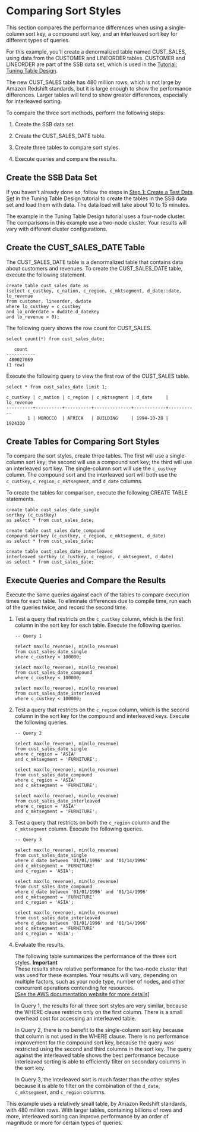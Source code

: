 # Comparing Sort Styles<a name="t_Sorting_data-compare-sort-styles"></a>

This section compares the performance differences when using a single\-column sort key, a compound sort key, and an interleaved sort key for different types of queries\. 

For this example, you'll create a denormalized table named CUST\_SALES, using data from the CUSTOMER and LINEORDER tables\. CUSTOMER and LINEORDER are part of the SSB data set, which is used in the [Tutorial: Tuning Table Design](tutorial-tuning-tables.md)\.

The new CUST\_SALES table has 480 million rows, which is not large by Amazon Redshift standards, but it is large enough to show the performance differences\. Larger tables will tend to show greater differences, especially for interleaved sorting\. 

To compare the three sort methods, perform the following steps: 

1. Create the SSB data set\.

1. Create the CUST\_SALES\_DATE table\. 

1. Create three tables to compare sort styles\. 

1. Execute queries and compare the results\. 

## Create the SSB Data Set<a name="t_Sorting_data-compare-sort-styles-create-ssb"></a>

If you haven't already done so, follow the steps in [Step 1: Create a Test Data Set](tutorial-tuning-tables-create-test-data.md) in the Tuning Table Design tutorial to create the tables in the SSB data set and load them with data\. The data load will take about 10 to 15 minutes\.

The example in the Tuning Table Design tutorial uses a four\-node cluster\. The comparisons in this example use a two\-node cluster\. Your results will vary with different cluster configurations\. 

## Create the CUST\_SALES\_DATE Table<a name="t_Sorting_data-compare-sort-styles-create-cust_sales"></a>

The CUST\_SALES\_DATE table is a denormalized table that contains data about customers and revenues\. To create the CUST\_SALES\_DATE table, execute the following statement\.

```
create table cust_sales_date as
(select c_custkey, c_nation, c_region, c_mktsegment, d_date::date, lo_revenue
from customer, lineorder, dwdate
where lo_custkey = c_custkey 
and lo_orderdate = dwdate.d_datekey
and lo_revenue > 0);
```

The following query shows the row count for CUST\_SALES\.

```
select count(*) from cust_sales_date;

   count
-----------
 480027069
(1 row)
```

Execute the following query to view the first row of the CUST\_SALES table\.

```
select * from cust_sales_date limit 1;

c_custkey | c_nation | c_region | c_mktsegment | d_date     | lo_revenue
----------+----------+----------+--------------+------------+-----------
        1 | MOROCCO  | AFRICA   | BUILDING     | 1994-10-28 |    1924330
```

## Create Tables for Comparing Sort Styles<a name="t_Sorting_data-compare-sort-styles-create-comparison-tables"></a>

To compare the sort styles, create three tables\. The first will use a single\-column sort key; the second will use a compound sort key; the third will use an interleaved sort key\. The single\-column sort will use the `c_custkey` column\. The compound sort and the interleaved sort will both use the `c_custkey`, `c_region`, `c_mktsegment`, and `d_date` columns\.

To create the tables for comparison, execute the following CREATE TABLE statements\.

```
create table cust_sales_date_single
sortkey (c_custkey)
as select * from cust_sales_date;

create table cust_sales_date_compound
compound sortkey (c_custkey, c_region, c_mktsegment, d_date)
as select * from cust_sales_date;

create table cust_sales_date_interleaved
interleaved sortkey (c_custkey, c_region, c_mktsegment, d_date)
as select * from cust_sales_date;
```

## Execute Queries and Compare the Results<a name="t_Sorting_data-compare-sort-styles-compare-results"></a>

Execute the same queries against each of the tables to compare execution times for each table\. To eliminate differences due to compile time, run each of the queries twice, and record the second time\.

1. Test a query that restricts on the `c_custkey` column, which is the first column in the sort key for each table\. Execute the following queries\.

   ```
   -- Query 1
   
   select max(lo_revenue), min(lo_revenue)
   from cust_sales_date_single
   where c_custkey < 100000;
   
   select max(lo_revenue), min(lo_revenue)
   from cust_sales_date_compound
   where c_custkey < 100000;
   
   select max(lo_revenue), min(lo_revenue)
   from cust_sales_date_interleaved
   where c_custkey < 100000;
   ```

1. Test a query that restricts on the `c_region` column, which is the second column in the sort key for the compound and interleaved keys\. Execute the following queries\.

   ```
   -- Query 2
   
   select max(lo_revenue), min(lo_revenue)
   from cust_sales_date_single
   where c_region = 'ASIA'
   and c_mktsegment = 'FURNITURE';
   
   select max(lo_revenue), min(lo_revenue)
   from cust_sales_date_compound
   where c_region = 'ASIA'
   and c_mktsegment = 'FURNITURE';
   
   select max(lo_revenue), min(lo_revenue)
   from cust_sales_date_interleaved
   where c_region = 'ASIA'
   and c_mktsegment = 'FURNITURE';
   ```

1. Test a query that restricts on both the `c_region` column and the `c_mktsegment` column\. Execute the following queries\.

   ```
   -- Query 3
   
   select max(lo_revenue), min(lo_revenue)
   from cust_sales_date_single
   where d_date between '01/01/1996' and '01/14/1996'
   and c_mktsegment = 'FURNITURE'
   and c_region = 'ASIA';
   
   select max(lo_revenue), min(lo_revenue)
   from cust_sales_date_compound
   where d_date between '01/01/1996' and '01/14/1996'
   and c_mktsegment = 'FURNITURE'
   and c_region = 'ASIA';
   
   select max(lo_revenue), min(lo_revenue)
   from cust_sales_date_interleaved
   where d_date between '01/01/1996' and '01/14/1996'
   and c_mktsegment = 'FURNITURE'
   and c_region = 'ASIA';
   ```

1. Evaluate the results\.

   The following table summarizes the performance of the three sort styles\.
**Important**  
These results show relative performance for the two\-node cluster that was used for these examples\. Your results will vary, depending on multiple factors, such as your node type, number of nodes, and other concurrent operations contending for resources\.     
[\[See the AWS documentation website for more details\]](http://docs.aws.amazon.com/redshift/latest/dg/t_Sorting_data-compare-sort-styles.html)

   In Query 1, the results for all three sort styles are very similar, because the WHERE clause restricts only on the first column\. There is a small overhead cost for accessing an interleaved table\. 

   In Query 2, there is no benefit to the single\-column sort key because that column is not used in the WHERE clause\. There is no performance improvement for the compound sort key, because the query was restricted using the second and third columns in the sort key\. The query against the interleaved table shows the best performance because interleaved sorting is able to efficiently filter on secondary columns in the sort key\. 

   In Query 3, the interleaved sort is much faster than the other styles because it is able to filter on the combination of the `d_date`, `c_mktsegment`, and `c_region` columns\. 

This example uses a relatively small table, by Amazon Redshift standards, with 480 million rows\. With larger tables, containing billions of rows and more, interleaved sorting can improve performance by an order of magnitude or more for certain types of queries\.